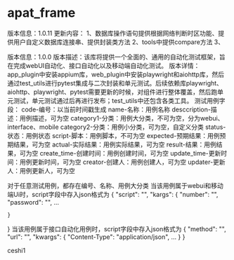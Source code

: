 # apat_frame
版本信息：1.0.11
更新内容：
1、数据库操作语句提供根据网络判断时区功能、提供用户自定义数据库连接串、提供封装类方法
2、tools中提供compare方法
3、

















版本信息：1.0.0
版本描述：该库将提供一个全面的、通用的自动化测试框架，旨在完成webUI自动化、接口自动化以及移动端自动化测试。
版本详情：app_plugin中安装appium库，web_plugin中安装playwright和aiohttp库，然后通过test_utils进行pytest集成与二次封装和单元测试。后续依赖库playwright、aiohttp、playwright、pytest需要更新的时候，对组件进行整体覆盖，然后跑单元测试，单元测试通过后再进行发布；test_utils中还包含各类工具。
测试用例字段：
code-编号：以当前时间戳生成
name-名称：用例名称
desccription-描述：用例描述，可为空
category1-分类：用例大分类，不可为空，分为webui、interface、mobile
category2-分类：用例小分类，可为空，自定义分类
status-状态：用例状态
script-脚本：用例脚本，不可为空
expected-预期结果：用例预期结果，可为空
actual-实际结果：用例实际结果，可为空
result-结果：用例结果，可为空
create_time-创建时间：用例创建时间，可为空
update_time-更新时间：用例更新时间，可为空
creator-创建人：用例创建人，可为空
updater-更新人：用例更新人，可为空


对于任意测试用例，都存在编号、名称、用例大分类
当该用例属于webui和移动端Ui时，script字段中存入json格式为
{
    "script": "",
    "kargs": {
        "number": "",
        "password": "",
        ...

    }
}
当该用例属于接口自动化用例时，script字段中存入json格式为
{
    "method": "",
    "url": "",
    "kwargs": {
        "Content-Type": "application/json",
        ...
    }
}

ceshi1